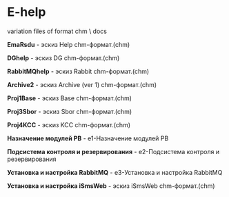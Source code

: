 # E-help
variation files of format chm \ docs

  **EmaRsdu** -  эскиз Help chm-формат.(chm)
  
  **DGhelp** -  эскиз DG chm-формат.(chm)
  
  **RabbitMQhelp** -  эскиз Rabbit chm-формат.(chm)  

  **Archive2** -  эскиз Archive (ver 1) chm-формат.(chm)

  **Proj1Base** -  эскиз Base chm-формат.(chm)
  
  **Proj3Sbor** -  эскиз Sbor chm-формат.(chm)

  **Proj4KCC** -  эскиз KCC chm-формат.(chm)
  
  **Назначение модулей РВ**  - e1-Назначение модулей РВ

  **Подсистема контроля и резервирования**  - e2-Подсистема контроля и резервирования

  **Установка и настройка RabbitMQ**  - e3-Установка и настройка RabbitMQ

  **Установка и настройка iSmsWeb**  - эскиз iSmsWeb chm-формат.(chm)
